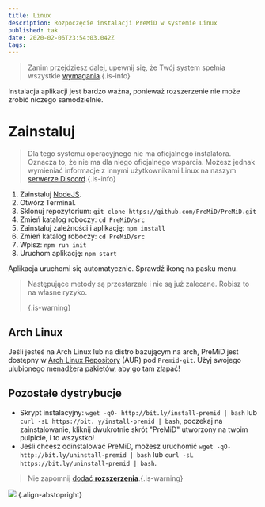 ```yaml
---
title: Linux
description: Rozpoczęcie instalacji PreMiD w systemie Linux
published: tak
date: 2020-02-06T23:54:03.042Z
tags:
---
```


> Zanim przejdziesz dalej, upewnij się, że Twój system spełnia wszystkie [wymagania](/install/requirements).{.is-info}

Instalacja aplikacji jest bardzo ważna, ponieważ rozszerzenie nie może zrobić niczego samodzielnie.

# Zainstaluj
> Dla tego systemu operacyjnego nie ma oficjalnego instalatora. Oznacza to, że nie ma dla niego oficjalnego wsparcia. Możesz jednak wymieniać informacje z innymi użytkownikami Linux na naszym [serwerze Discord](https://discord.gg/premid/).{.is-info}

1. Zainstaluj [NodeJS](https://nodejs.org/en/).
2. Otwórz Terminal.
3. Sklonuj repozytorium: `git clone https://github.com/PreMiD/PreMiD.git`
4. Zmień katalog roboczy: `cd PreMiD/src`
5. Zainstaluj zależności i aplikację: `npm install`
6. Zmień katalog roboczy: `cd PreMiD/src`
7. Wpisz: `npm run init`
8. Uruchom aplikację: `npm start`

Aplikacja uruchomi się automatycznie. Sprawdź ikonę na pasku menu.

> Następujące metody są przestarzałe i nie są już zalecane. Robisz to na własne ryzyko. 
> 
> {.is-warning}

## Arch Linux
Jeśli jesteś na Arch Linux lub na distro bazującym na arch, PreMiD jest dostępny w [Arch Linux Repository](https://aur.archlinux.org/packages/premid-git/) (AUR) pod `Premid-git`. Użyj swojego ulubionego menadżera pakietów, aby go tam złapać!

## Pozostałe dystrybucje
- Skrypt instalacyjny: `wget -qO- http://bit.ly/install-premid | bash` lub `curl -sL https://bit. y/install-premid | bash`, poczekaj na zainstalowanie, kliknij dwukrotnie skrót "PreMiD" utworzony na twoim pulpicie, i to wszystko!
- Jeśli chcesz odinstalować PreMiD, możesz uruchomić `wget -qO- http://bit.ly/uninstall-premid | bash` lub `curl -sL https://bit.ly/uninstall-premid | bash`.

> Nie zapomnij [dodać **rozszerzenia**](/install).{.is-warning}

![](https://a.icons8.com/TqgWTTfw/Oy7xHF/svg.svg) {.align-abstopright}